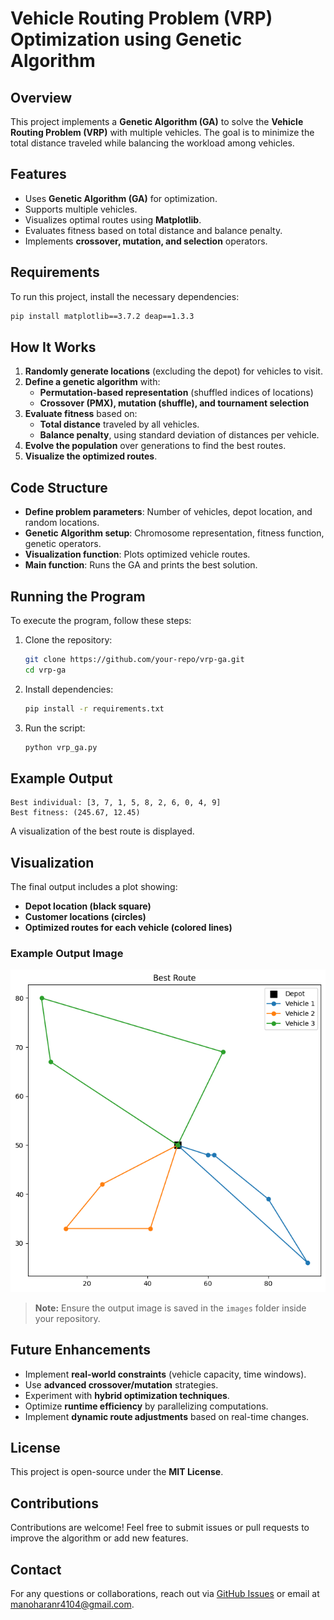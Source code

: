 # Vehicle Routing Problem (VRP) Optimization using Genetic Algorithm

## Overview
This project implements a **Genetic Algorithm (GA)** to solve the **Vehicle Routing Problem (VRP)** with multiple vehicles. The goal is to minimize the total distance traveled while balancing the workload among vehicles.

## Features
- Uses **Genetic Algorithm (GA)** for optimization.
- Supports multiple vehicles.
- Visualizes optimal routes using **Matplotlib**.
- Evaluates fitness based on total distance and balance penalty.
- Implements **crossover, mutation, and selection** operators.

## Requirements
To run this project, install the necessary dependencies:
```sh
pip install matplotlib==3.7.2 deap==1.3.3
```

## How It Works
1. **Randomly generate locations** (excluding the depot) for vehicles to visit.
2. **Define a genetic algorithm** with:
   - **Permutation-based representation** (shuffled indices of locations)
   - **Crossover (PMX), mutation (shuffle), and tournament selection**
3. **Evaluate fitness** based on:
   - **Total distance** traveled by all vehicles.
   - **Balance penalty**, using standard deviation of distances per vehicle.
4. **Evolve the population** over generations to find the best routes.
5. **Visualize the optimized routes**.

## Code Structure
- **Define problem parameters**: Number of vehicles, depot location, and random locations.
- **Genetic Algorithm setup**: Chromosome representation, fitness function, genetic operators.
- **Visualization function**: Plots optimized vehicle routes.
- **Main function**: Runs the GA and prints the best solution.

## Running the Program
To execute the program, follow these steps:
1. Clone the repository:
   ```sh
   git clone https://github.com/your-repo/vrp-ga.git
   cd vrp-ga
   ```
2. Install dependencies:
   ```sh
   pip install -r requirements.txt
   ```
3. Run the script:
   ```sh
   python vrp_ga.py
   ```

## Example Output
```
Best individual: [3, 7, 1, 5, 8, 2, 6, 0, 4, 9]
Best fitness: (245.67, 12.45)
```
A visualization of the best route is displayed.

## Visualization
The final output includes a plot showing:
- **Depot location (black square)**
- **Customer locations (circles)**
- **Optimized routes for each vehicle (colored lines)**

### Example Output Image
![Optimized VRP Route](output.png)

> **Note:** Ensure the output image is saved in the `images` folder inside your repository.

## Future Enhancements
- Implement **real-world constraints** (vehicle capacity, time windows).
- Use **advanced crossover/mutation** strategies.
- Experiment with **hybrid optimization techniques**.
- Optimize **runtime efficiency** by parallelizing computations.
- Implement **dynamic route adjustments** based on real-time changes.

## License
This project is open-source under the **MIT License**.

## Contributions
Contributions are welcome! Feel free to submit issues or pull requests to improve the algorithm or add new features.

## Contact
For any questions or collaborations, reach out via [GitHub Issues](https://github.com/your-repo/issues) or email at manoharanr4104@gmail.com.
